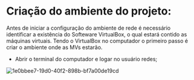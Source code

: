 # Criação do ambiente do projeto:

Antes de iniciar a configuração do ambiente de rede é necessário identificar a existência do Softeware VirtualBox, o qual estará contido as máquinas virtuais.
Tendo o VirtualBox no computador o primeiro passo é criar o ambiente onde as MVs estarão.



- Abrir o terminal do computador e logar no usuário redes;


![1e0bbee7-19d0-40f2-898b-bf7a00de19cd](https://user-images.githubusercontent.com/97605797/187445010-6dfd4137-5473-4954-9359-c275732bd387.jpeg)
